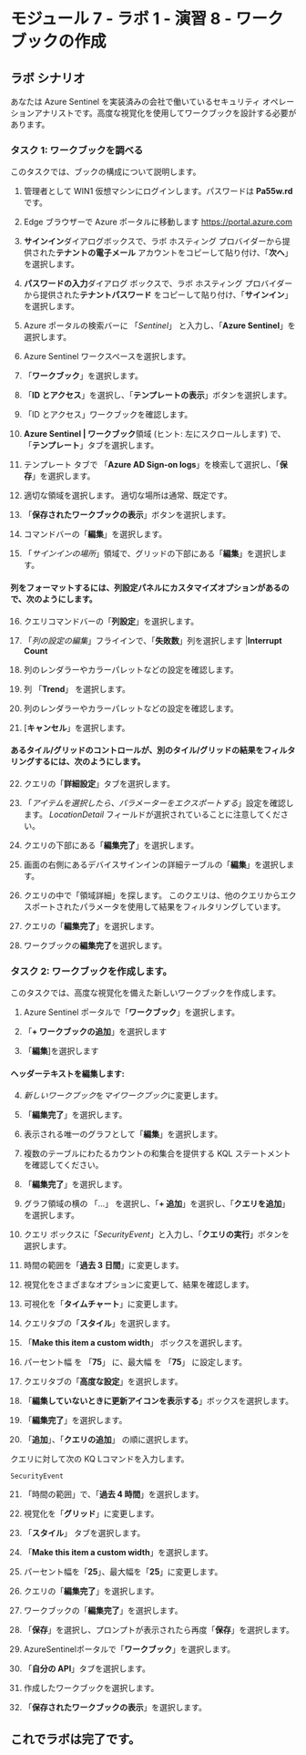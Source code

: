 # モジュール 7 - ラボ 1 - 演習 8 - ワークブックの作成

## ラボ シナリオ

あなたは Azure Sentinel を実装済みの会社で働いているセキュリティ オペレーションアナリストです。高度な視覚化を使用してワークブックを設計する必要があります。

### タスク 1: ワークブックを調べる

このタスクでは、ブックの構成について説明します。

1. 管理者として WIN1 仮想マシンにログインします。パスワードは **Pa55w.rd** です。  

2. Edge ブラウザーで Azure ポータルに移動します https://portal.azure.com

3. **サインイン**ダイアログボックスで、ラボ ホスティング プロバイダーから提供された**テナントの電子メール** アカウントをコピーして貼り付け、「**次へ**」を選択します。

4. **パスワードの入力**ダイアログ ボックスで、ラボ ホスティング プロバイダーから提供された**テナントパスワード** をコピーして貼り付け、「**サインイン**」を選択します。

5. Azure ポータルの検索バーに 「*Sentinel*」 と入力し、「**Azure Sentinel**」を選択します。

6. Azure Sentinel ワークスペースを選択します。

7. 「**ワークブック**」を選択します。

8. 「**ID とアクセス**」を選択し、「**テンプレートの表示**」ボタンを選択します。

9. 「ID とアクセス」ワークブックを確認します。

10. **Azure Sentinel | ワークブック**領域 (ヒント: 左にスクロールします) で、「**テンプレート**」タブを選択します。

11. テンプレート タブで 「**Azure AD Sign-on logs**」を検索して選択し、「**保存**」を選択します。 

12. 適切な領域を選択します。  適切な場所は通常、既定です。

13. 「**保存されたワークブックの表示**」ボタンを選択します。

14. コマンドバーの「**編集**」を選択します。

15. 「*サインインの場所*」領域で、グリッドの下部にある「**編集**」を選択します。

#### 列をフォーマットするには、列設定パネルにカスタマイズオプションがあるので、次のようにします。

16. クエリコマンドバーの「**列設定**」を選択します。

17. 「*列の設定の編集*」フライインで、「**失敗数**」列を選択します |**Interrupt Count**

18. 列のレンダラーやカラーパレットなどの設定を確認します。

19. 列 「**Trend**」 を選択します。

20. 列のレンダラーやカラーパレットなどの設定を確認します。

21. [**キャンセル**」を選択します。

#### あるタイル/グリッドのコントロールが、別のタイル/グリッドの結果をフィルタリングするには、次のようにします。

22. クエリの「**詳細設定**」タブを選択します。

23. 「*アイテムを選択したら、パラメーターをエクスポートする*」設定を確認します。  *LocationDetail* フィールドが選択されていることに注意してください。

24. クエリの下部にある「**編集完了**」を選択します。

25. 画面の右側にあるデバイスサインインの詳細テーブルの「**編集**」を選択します。  

26. クエリの中で「領域詳細」を探します。  このクエリは、他のクエリからエクスポートされたパラメータを使用して結果をフィルタリングしています。

27. クエリの「**編集完了**」を選択します。

28. ワークブックの**編集完了**を選択します。

### タスク 2: ワークブックを作成します。

このタスクでは、高度な視覚化を備えた新しいワークブックを作成します。

1. Azure Sentinel ポータルで「**ワークブック**」を選択します。

2. 「**+ ワークブックの追加**」を選択します

3. 「**編集**]を選択します

#### ヘッダーテキストを編集します:

4. *新しいワークブック*を*マイワークブック*に変更します。

5. 「**編集完了**」を選択します。

6. 表示される唯一のグラフとして「**編集**」を選択します。

7. 複数のテーブルにわたるカウントの和集合を提供する KQL ステートメントを確認してください。

8. 「**編集完了**」を選択します。

9. グラフ領域の横の 「...」 を選択し、「**+ 追加**」を選択し、「**クエリを追加**」を選択します。

10. クエリ ボックスに「*SecurityEvent*」と入力し、「**クエリの実行**」ボタンを選択します。

11. 時間の範囲を「**過去 3 日間**」に変更します。

12. 視覚化をさまざまなオプションに変更して、結果を確認します。

13. 可視化を「**タイムチャート**」に変更します。

14. クエリタブの「**スタイル**」を選択します。

15. 「**Make this item a custom width**」 ボックスを選択します。

16. パーセント幅 を 「**75**」 に、最大幅 を 「**75**」 に設定します。

17. クエリタブの「**高度な設定**」を選択します。

18. 「**編集していないときに更新アイコンを表示する**」ボックスを選択します。 

19. 「**編集完了**」を選択します。

20. 「**追加**」、「**クエリの追加**」 の順に選択します。

クエリに対して次の KQ Lコマンドを入力します。

```
SecurityEvent
```

21. 「時間の範囲」で、「**過去 4 時間**」を選択します。

22. 視覚化を「**グリッド**」に変更します。

23. 「**スタイル**」 タブを選択します。

24. 「**Make this item a custom width**」を選択します。

25. パーセント幅を「**25**」、最大幅を「**25**」に変更します。 

26. クエリの「**編集完了**」を選択します。

27. ワークブックの「**編集完了**」を選択します。

28. 「**保存**」を選択し、プロンプトが表示されたら再度「**保存**」を選択します。

29. AzureSentinelポータルで「**ワークブック**」を選択します。

30. 「**自分の API**」タブを選択します。

31. 作成したワークブックを選択します。

32. 「**保存されたワークブックの表示**」を選択します。

## これでラボは完了です。
